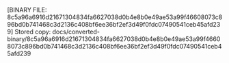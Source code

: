[BINARY FILE: 8c5a96a6916d21671304834fa6627038d0b4e8b0e49ae53a99f46608073c896bd0b741468c3d2136c408bf6ee36bf2ef3d49f0fdc07490541ceb45afd239]
Stored copy: docs/converted-binary/8c5a96a6916d21671304834fa6627038d0b4e8b0e49ae53a99f46608073c896bd0b741468c3d2136c408bf6ee36bf2ef3d49f0fdc07490541ceb45afd239
